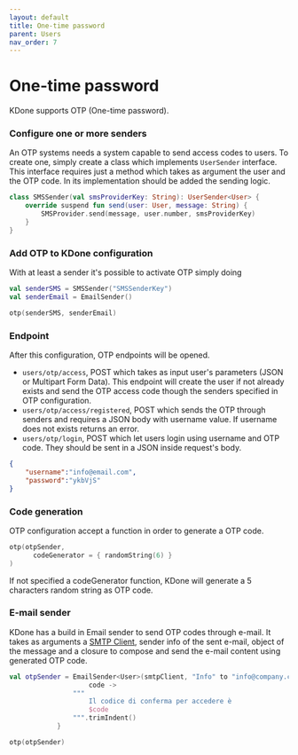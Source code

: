 ```yaml
---
layout: default
title: One-time password
parent: Users
nav_order: 7
---
```


# One-time password

KDone supports OTP (One-time password).

### Configure one or more senders
An OTP systems needs a system capable to send access codes to users. To create one, simply create a class which implements `UserSender` interface. This interface requires just a method which takes as argument the user and the OTP code. In its implementation should be added the sending logic.

```kotlin
class SMSSender(val smsProviderKey: String): UserSender<User> {
    override suspend fun send(user: User, message: String) {
        SMSProvider.send(message, user.number, smsProviderKey)
    }
}
```

### Add OTP to KDone configuration
With at least a sender it's possible to activate OTP simply doing
```kotlin
val senderSMS = SMSSender("SMSSenderKey")
val senderEmail = EmailSender()

otp(senderSMS, senderEmail)
```

### Endpoint
After this configuration, OTP endpoints will be opened.

* `users/otp/access`, POST which takes as input user's parameters (JSON or Multipart Form Data). This endpoint will create the user if not already exists and send the OTP access code though the senders specified in OTP configuration.
* `users/otp/access/registered`, POST which sends the OTP through senders and requires a JSON body with username value. If username does not exists returns an error.
* `users/otp/login`, POST which let users login using username and OTP code. They should be sent in a JSON inside request's body.
```json
{
	"username":"info@email.com",
	"password":"ykbVjS"
}
```

### Code generation
OTP configuration accept a function in order to generate a OTP code.
```kotlin
otp(otpSender,
      codeGenerator = { randomString(6) }
)
```

If not specified a codeGenerator function, KDone will generate a 5 characters random string as OTP code.

### E-mail sender
KDone has a build in Email sender to send OTP codes through e-mail. It takes as arguments a [SMTP Client](https://dariopellegrini.github.io/kdone-website/email_confirmation.html#stmp-client), sender info of the sent e-mail, object of the message and a closure to compose and send the e-mail content using generated OTP code.

```kotlin
val otpSender = EmailSender<User>(smtpClient, "Info" to "info@company.com", "One Time Password") {
                    code ->
                """
                    Il codice di conferma per accedere è
                    $code
                """.trimIndent()
            }

otp(otpSender)
```
